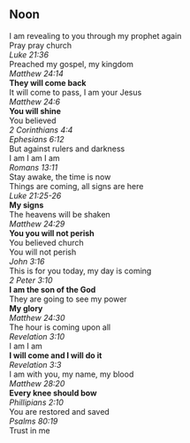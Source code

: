 ## Noon
I am revealing to you through my prophet again  
Pray pray church  
_Luke 21:36_  
Preached my gospel, my kingdom  
_Matthew 24:14_  
**They will come back**  
It will come to pass, I am your Jesus  
_Matthew 24:6_  
**You will shine**  
You believed  
_2 Corinthians 4:4_  
_Ephesians 6:12_  
But against rulers and darkness  
I am I am I am  
_Romans 13:11_  
Stay awake, the time is now  
Things are coming, all signs are here  
_Luke 21:25-26_  
**My signs**  
The heavens will be shaken  
_Matthew 24:29_  
**You you will not perish**  
You believed church  
You will not perish  
_John 3:16_  
This is for you today, my day is coming  
_2 Peter 3:10_  
**I am the son of the God**  
They are going to see my power  
**My glory**  
_Matthew 24:30_  
The hour is coming upon all  
_Revelation 3:10_  
I am I am  
**I will come and I will do it**  
_Revelation 3:3_  
I am with you, my name, my blood  
_Matthew 28:20_  
**Every knee should bow**  
_Phillipians 2:10_  
You are restored and saved  
_Psalms 80:19_  
Trust in me
